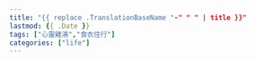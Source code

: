 ```yaml
---
title: "{{ replace .TranslationBaseName "-" " " | title }}"
lastmod: {{ .Date }}
tags: ["心靈雞湯","食衣住行"]
categories: ["life"]
---
```


<!--more-->
